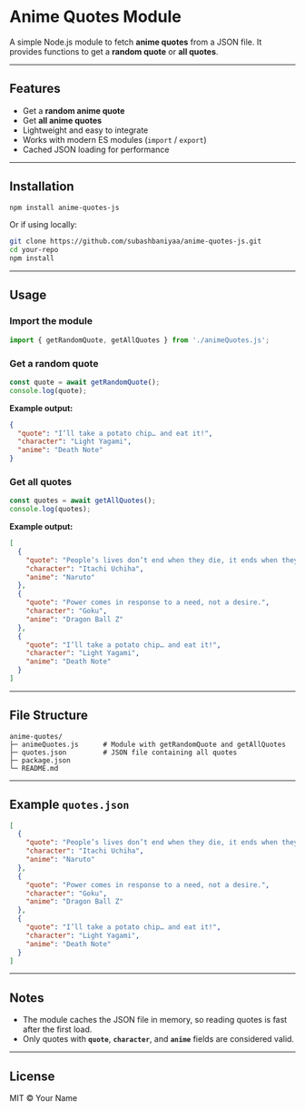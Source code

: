 # Anime Quotes Module

A simple Node.js module to fetch **anime quotes** from a JSON file. It provides functions to get a **random quote** or **all quotes**.

---

## Features

* Get a **random anime quote**
* Get **all anime quotes**
* Lightweight and easy to integrate
* Works with modern ES modules (`import` / `export`)
* Cached JSON loading for performance

---

## Installation

```bash
npm install anime-quotes-js
```

Or if using locally:

```bash
git clone https://github.com/subashbaniyaa/anime-quotes-js.git
cd your-repo
npm install
```

---

## Usage

### Import the module

```js
import { getRandomQuote, getAllQuotes } from './animeQuotes.js';
```

### Get a random quote

```js
const quote = await getRandomQuote();
console.log(quote);
```

**Example output:**

```json
{
  "quote": "I’ll take a potato chip… and eat it!",
  "character": "Light Yagami",
  "anime": "Death Note"
}
```

### Get all quotes

```js
const quotes = await getAllQuotes();
console.log(quotes);
```

**Example output:**

```json
[
  {
    "quote": "People’s lives don’t end when they die, it ends when they lose faith.",
    "character": "Itachi Uchiha",
    "anime": "Naruto"
  },
  {
    "quote": "Power comes in response to a need, not a desire.",
    "character": "Goku",
    "anime": "Dragon Ball Z"
  },
  {
    "quote": "I’ll take a potato chip… and eat it!",
    "character": "Light Yagami",
    "anime": "Death Note"
  }
]
```

---

## File Structure

```
anime-quotes/
├─ animeQuotes.js      # Module with getRandomQuote and getAllQuotes
├─ quotes.json         # JSON file containing all quotes
├─ package.json
└─ README.md
```

---

## Example `quotes.json`

```json
[
  {
    "quote": "People’s lives don’t end when they die, it ends when they lose faith.",
    "character": "Itachi Uchiha",
    "anime": "Naruto"
  },
  {
    "quote": "Power comes in response to a need, not a desire.",
    "character": "Goku",
    "anime": "Dragon Ball Z"
  },
  {
    "quote": "I’ll take a potato chip… and eat it!",
    "character": "Light Yagami",
    "anime": "Death Note"
  }
]
```

---

## Notes

* The module caches the JSON file in memory, so reading quotes is fast after the first load.
* Only quotes with **`quote`**, **`character`**, and **`anime`** fields are considered valid.

---

## License

MIT © Your Name
